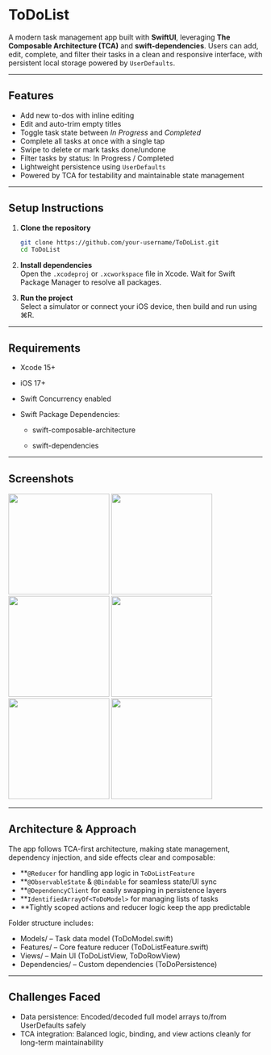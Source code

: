# ToDoList

A modern task management app built with **SwiftUI**, leveraging **The Composable Architecture (TCA)** and **swift-dependencies**. Users can add, edit, complete, and filter their tasks in a clean and responsive interface, with persistent local storage powered by `UserDefaults`.

---

## Features

- Add new to-dos with inline editing  
- Edit and auto-trim empty titles  
- Toggle task state between *In Progress* and *Completed*  
- Complete all tasks at once with a single tap  
- Swipe to delete or mark tasks done/undone  
- Filter tasks by status: In Progress / Completed  
- Lightweight persistence using `UserDefaults`  
- Powered by TCA for testability and maintainable state management  

---

## Setup Instructions

1. **Clone the repository**
   ```bash
   git clone https://github.com/your-username/ToDoList.git
   cd ToDoList

2. **Install dependencies**  
   Open the `.xcodeproj` or `.xcworkspace` file in Xcode. Wait for Swift Package Manager to resolve all packages.
   
3. **Run the project**  
   Select a simulator or connect your iOS device, then build and run using ⌘R.

---

## Requirements

- Xcode 15+

- iOS 17+

- Swift Concurrency enabled

- Swift Package Dependencies:

  - swift-composable-architecture

  - swift-dependencies
   
---

## Screenshots

<img src="https://github.com/user-attachments/assets/97a52164-f731-4421-a7e5-51703dc6839d" width="200"/>
<img src="https://github.com/user-attachments/assets/bffbaf37-af2e-40e1-93b7-c2a8b79fa23d" width="200"/>
<img src="https://github.com/user-attachments/assets/297f5649-60e9-494d-9a3c-92a73f496956" width="200"/>
<img src="https://github.com/user-attachments/assets/0f4ea4f5-7b5b-4aa6-b133-0f05be1bbebe" width="200"/>
<img src="https://github.com/user-attachments/assets/abf08a10-f4c3-44c8-b668-3a47eaf585ea" width="200"/>
<img src="https://github.com/user-attachments/assets/8fbe7b97-14aa-4308-a49f-a248af027757" width="200"/>

---

## Architecture & Approach

The app follows TCA-first architecture, making state management, dependency injection, and side effects clear and composable:

- **`@Reducer` for handling app logic in `ToDoListFeature`
- **`@ObservableState` & `@Bindable` for seamless state/UI sync
- **`@DependencyClient` for easily swapping in persistence layers
- **`IdentifiedArrayOf<ToDoModel>` for managing lists of tasks
- **Tightly scoped actions and reducer logic keep the app predictable

Folder structure includes:

- Models/ – Task data model (ToDoModel.swift)
- Features/ – Core feature reducer (ToDoListFeature.swift)
- Views/ – Main UI (ToDoListView, ToDoRowView)
- Dependencies/ – Custom dependencies (ToDoPersistence)

---

## Challenges Faced

- Data persistence: Encoded/decoded full model arrays to/from UserDefaults safely
- TCA integration: Balanced logic, binding, and view actions cleanly for long-term maintainability
